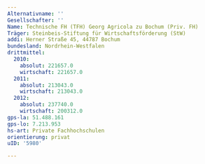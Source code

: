 ```yaml
---
Alternativname: ''
Gesellschafter: ''
Name: Technische FH (TFH) Georg Agricola zu Bochum (Priv. FH)
Träger: Steinbeis-Stiftung für Wirtschaftsförderung (StW)
addi: Herner Straße 45, 44787 Bochum
bundesland: Nordrhein-Westfalen
drittmittel:
  2010:
    absolut: 221657.0
    wirtschaft: 221657.0
  2011:
    absolut: 213043.0
    wirtschaft: 213043.0
  2012:
    absolut: 237740.0
    wirtschaft: 200312.0
gps-la: 51.488.161
gps-lo: 7.213.953
hs-art: Private Fachhochschulen
orientierung: privat
uID: '5980'

---
```


